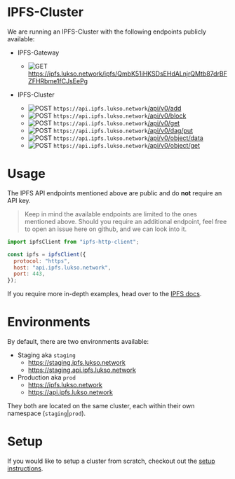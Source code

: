 # IPFS-Cluster

We are running an IPFS-Cluster with the following endpoints publicly available:

- IPFS-Gateway

  - ![GET](https://img.shields.io/badge/-GET-blue) https://ipfs.lukso.network/ipfs/QmbK51iHKSDsEHdALnjrQMtb87drBFZFHRbme1fCJsEePg

- IPFS-Cluster

  - ![POST](https://img.shields.io/badge/-POST-green "POST") `https://api.ipfs.lukso.network`[/api/v0/add](https://docs.ipfs.io/reference/http/api/#api-v0-add)
  - ![POST](https://img.shields.io/badge/-POST-green "POST") `https://api.ipfs.lukso.network`[/api/v0/block](https://docs.ipfs.io/reference/http/api/#api-v0-add)
  - ![POST](https://img.shields.io/badge/-POST-green "POST") `https://api.ipfs.lukso.network`[/api/v0/get](https://docs.ipfs.io/reference/http/api/#api-v0-add)
  - ![POST](https://img.shields.io/badge/-POST-green "POST") `https://api.ipfs.lukso.network`[/api/v0/dag/put](https://docs.ipfs.io/reference/http/api/#api-v0-add)
  - ![POST](https://img.shields.io/badge/-POST-green "POST") `https://api.ipfs.lukso.network`[/api/v0/object/data](https://docs.ipfs.io/reference/http/api/#api-v0-add)
  - ![POST](https://img.shields.io/badge/-POST-green "POST") `https://api.ipfs.lukso.network`[/api/v0/object/get](https://docs.ipfs.io/reference/http/api/#api-v0-add)

# Usage

The IPFS API endpoints mentioned above are public and do **not** require an API key.

> Keep in mind the available endpoints are limited to the ones mentioned above. Should you require an additional endpoint, feel free to open an issue here on github, and we can look into it.

```javascript
import ipfsClient from "ipfs-http-client";

const ipfs = ipfsClient({
  protocol: "https",
  host: "api.ipfs.lukso.network",
  port: 443,
});
```

If you require more in-depth examples, head over to the [IPFS docs](https://docs.ipfs.io/reference/).

# Environments

By default, there are two environments available:

- Staging aka `staging`
  - https://staging.ipfs.lukso.network
  - https://staging.api.ipfs.lukso.network
- Production aka `prod`
  - https://ipfs.lukso.network
  - https://api.ipfs.lukso.network

They both are located on the same cluster, each within their own namespace (`staging`|`prod`).

# Setup

If you would like to setup a cluster from scratch, checkout out the [setup instructions](./SETUP.md).
